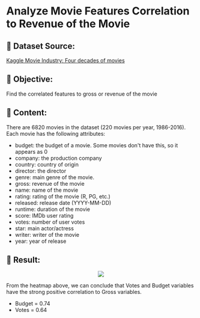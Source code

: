 # Analyze Movie Features Correlation to Revenue of the Movie

## 🔸 Dataset Source: 
[Kaggle Movie Industry: Four decades of movies](https://www.kaggle.com/danielgrijalvas/movies)

## 🔸 Objective: 
Find the correlated features to gross or revenue of the movie

## 🔸 Content:
There are 6820 movies in the dataset (220 movies per year, 1986-2016). Each movie has the following attributes:
- budget: the budget of a movie. Some movies don't have this, so it appears as 0
- company: the production company
- country: country of origin
- director: the director
- genre: main genre of the movie.
- gross: revenue of the movie
- name: name of the movie
- rating: rating of the movie (R, PG, etc.)
- released: release date (YYYY-MM-DD)
- runtime: duration of the movie
- score: IMDb user rating
- votes: number of user votes
- star: main actor/actress
- writer: writer of the movie
- year: year of release

## 🔸 Result:
<p align="center">
  <img src="https://user-images.githubusercontent.com/82768391/139525564-3fb0631e-6fd6-483a-99a1-3501fee3d979.png" />
</p>

From the heatmap above, we can conclude that Votes and Budget variables have the strong positive correlation to Gross variables.
- Budget = 0.74
- Votes = 0.64
